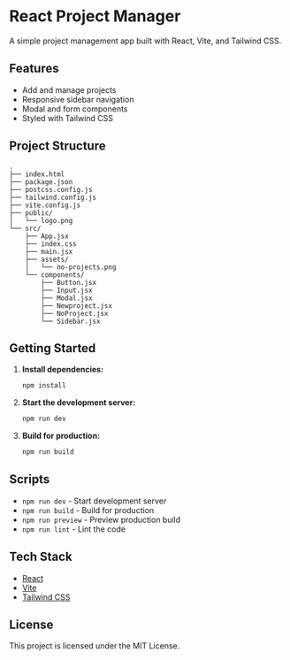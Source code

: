 # React Project Manager

A simple project management app built with React, Vite, and Tailwind CSS.

## Features

- Add and manage projects
- Responsive sidebar navigation
- Modal and form components
- Styled with Tailwind CSS

## Project Structure

```
.
├── index.html
├── package.json
├── postcss.config.js
├── tailwind.config.js
├── vite.config.js
├── public/
│   └── logo.png
└── src/
    ├── App.jsx
    ├── index.css
    ├── main.jsx
    ├── assets/
    │   └── no-projects.png
    └── components/
        ├── Button.jsx
        ├── Input.jsx
        ├── Modal.jsx
        ├── Newproject.jsx
        ├── NoProject.jsx
        └── Sidebar.jsx
```

## Getting Started

1. **Install dependencies:**
   ```sh
   npm install
   ```

2. **Start the development server:**
   ```sh
   npm run dev
   ```

3. **Build for production:**
   ```sh
   npm run build
   ```

## Scripts

- `npm run dev` - Start development server
- `npm run build` - Build for production
- `npm run preview` - Preview production build
- `npm run lint` - Lint the code

## Tech Stack

- [React](https://react.dev/)
- [Vite](https://vitejs.dev/)
- [Tailwind CSS](https://tailwindcss.com/)

## License

This project is licensed under the MIT License.
